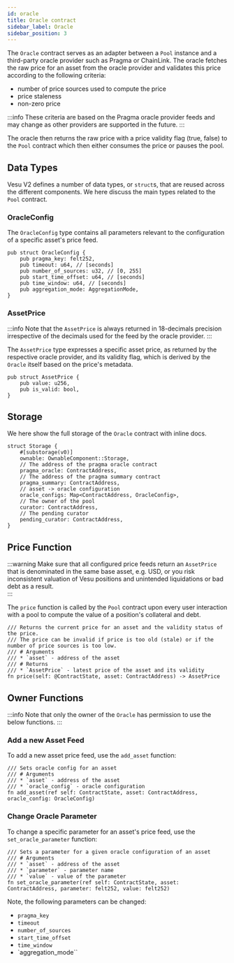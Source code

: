 ```yaml
---
id: oracle
title: Oracle contract
sidebar_label: Oracle
sidebar_position: 3
---
```


The `Oracle` contract serves as an adapter between a `Pool` instance and a third-party oracle provider such as Pragma or ChainLink. The oracle fetches the raw price for an asset from the oracle provider and validates this price according to the following criteria:

- number of price sources used to compute the price
- price staleness
- non-zero price

:::info
These criteria are based on the Pragma oracle provider feeds and may change as other providers are supported in the future.
:::

The oracle then returns the raw price with a price validity flag (true, false) to the `Pool` contract which then either consumes the price or pauses the pool.

## Data Types

Vesu V2 defines a number of data types, or `struct`s, that are reused across the different components. We here discuss the main types related to the `Pool` contract.

### OracleConfig

The `OracleConfig` type contains all parameters relevant to the configuration of a specific asset's price feed.

```
pub struct OracleConfig {
    pub pragma_key: felt252,
    pub timeout: u64, // [seconds]
    pub number_of_sources: u32, // [0, 255]
    pub start_time_offset: u64, // [seconds]
    pub time_window: u64, // [seconds]
    pub aggregation_mode: AggregationMode,
}
```

### AssetPrice

:::info
Note that the `AssetPrice` is always returned in 18-decimals precision irrespective of the decimals used for the feed by the oracle provider.
:::

The `AssetPrice` type expresses a specific asset price, as returned by the respective oracle provider, and its validity flag, which is derived by the `Oracle` itself based on the price's metadata.

```
pub struct AssetPrice {
    pub value: u256,
    pub is_valid: bool,
}
```

## Storage

We here show the full storage of the `Oracle` contract with inline docs.

```
struct Storage {
    #[substorage(v0)]
    ownable: OwnableComponent::Storage,
    // The address of the pragma oracle contract
    pragma_oracle: ContractAddress,
    // The address of the pragma summary contract
    pragma_summary: ContractAddress,
    // asset -> oracle configuration
    oracle_configs: Map<ContractAddress, OracleConfig>,
    // The owner of the pool
    curator: ContractAddress,
    // The pending curator
    pending_curator: ContractAddress,
}
```

## Price Function

:::warning
Make sure that all configured price feeds return an `AssetPrice` that is denominated in the same base asset, e.g. USD, or you risk inconsistent valuation of Vesu positions and unintended liquidations or bad debt as a result.   
:::

The `price` function is called by the `Pool` contract upon every user interaction with a pool to compute the value of a position's collateral and debt.

```
/// Returns the current price for an asset and the validity status of the price.
/// The price can be invalid if price is too old (stale) or if the number of price sources is too low.
/// # Arguments
/// * `asset` - address of the asset
/// # Returns
/// * `AssetPrice` - latest price of the asset and its validity
fn price(self: @ContractState, asset: ContractAddress) -> AssetPrice
```

## Owner Functions

:::info
Note that only the owner of the `Oracle` has permission to use the below functions.
:::

### Add a new Asset Feed

To add a new asset price feed, use the `add_asset` function:

```
/// Sets oracle config for an asset
/// # Arguments
/// * `asset` - address of the asset
/// * `oracle_config` - oracle configuration
fn add_asset(ref self: ContractState, asset: ContractAddress, oracle_config: OracleConfig)
```

### Change Oracle Parameter

To change a specific parameter for an asset's price feed, use the `set_oracle_parameter` function:

```
/// Sets a parameter for a given oracle configuration of an asset
/// # Arguments
/// * `asset` - address of the asset
/// * `parameter` - parameter name
/// * `value` - value of the parameter
fn set_oracle_parameter(ref self: ContractState, asset: ContractAddress, parameter: felt252, value: felt252)
```

Note, the following parameters can be changed:

- `pragma_key`
- `timeout`
- `number_of_sources`
- `start_time_offset`
- `time_window`
- `aggregation_mode``
